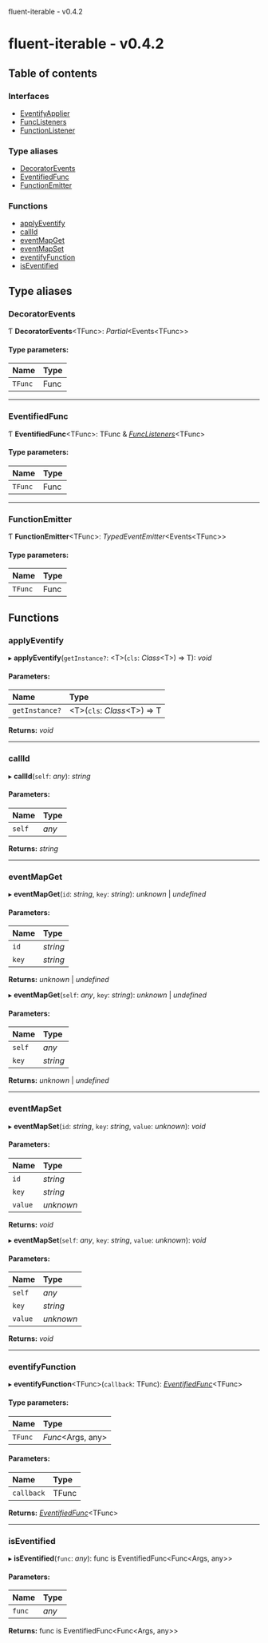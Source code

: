 fluent-iterable - v0.4.2

# fluent-iterable - v0.4.2

## Table of contents

### Interfaces

- [EventifyApplier](interfaces/eventifyapplier.md)
- [FuncListeners](interfaces/funclisteners.md)
- [FunctionListener](interfaces/functionlistener.md)

### Type aliases

- [DecoratorEvents](README.md#decoratorevents)
- [EventifiedFunc](README.md#eventifiedfunc)
- [FunctionEmitter](README.md#functionemitter)

### Functions

- [applyEventify](README.md#applyeventify)
- [callId](README.md#callid)
- [eventMapGet](README.md#eventmapget)
- [eventMapSet](README.md#eventmapset)
- [eventifyFunction](README.md#eventifyfunction)
- [isEventified](README.md#iseventified)

## Type aliases

### DecoratorEvents

Ƭ **DecoratorEvents**<TFunc\>: *Partial*<Events<TFunc\>\>

#### Type parameters:

| Name | Type |
| :------ | :------ |
| `TFunc` | Func |

___

### EventifiedFunc

Ƭ **EventifiedFunc**<TFunc\>: TFunc & [*FuncListeners*](interfaces/funclisteners.md)<TFunc\>

#### Type parameters:

| Name | Type |
| :------ | :------ |
| `TFunc` | Func |

___

### FunctionEmitter

Ƭ **FunctionEmitter**<TFunc\>: *TypedEventEmitter*<Events<TFunc\>\>

#### Type parameters:

| Name | Type |
| :------ | :------ |
| `TFunc` | Func |

## Functions

### applyEventify

▸ **applyEventify**(`getInstance?`: <T\>(`cls`: *Class*<T\>) => T): *void*

#### Parameters:

| Name | Type |
| :------ | :------ |
| `getInstance?` | <T\>(`cls`: *Class*<T\>) => T |

**Returns:** *void*

___

### callId

▸ **callId**(`self`: *any*): *string*

#### Parameters:

| Name | Type |
| :------ | :------ |
| `self` | *any* |

**Returns:** *string*

___

### eventMapGet

▸ **eventMapGet**(`id`: *string*, `key`: *string*): *unknown* \| *undefined*

#### Parameters:

| Name | Type |
| :------ | :------ |
| `id` | *string* |
| `key` | *string* |

**Returns:** *unknown* \| *undefined*

▸ **eventMapGet**(`self`: *any*, `key`: *string*): *unknown* \| *undefined*

#### Parameters:

| Name | Type |
| :------ | :------ |
| `self` | *any* |
| `key` | *string* |

**Returns:** *unknown* \| *undefined*

___

### eventMapSet

▸ **eventMapSet**(`id`: *string*, `key`: *string*, `value`: *unknown*): *void*

#### Parameters:

| Name | Type |
| :------ | :------ |
| `id` | *string* |
| `key` | *string* |
| `value` | *unknown* |

**Returns:** *void*

▸ **eventMapSet**(`self`: *any*, `key`: *string*, `value`: *unknown*): *void*

#### Parameters:

| Name | Type |
| :------ | :------ |
| `self` | *any* |
| `key` | *string* |
| `value` | *unknown* |

**Returns:** *void*

___

### eventifyFunction

▸ **eventifyFunction**<TFunc\>(`callback`: TFunc): [*EventifiedFunc*](README.md#eventifiedfunc)<TFunc\>

#### Type parameters:

| Name | Type |
| :------ | :------ |
| `TFunc` | *Func*<Args, any\> |

#### Parameters:

| Name | Type |
| :------ | :------ |
| `callback` | TFunc |

**Returns:** [*EventifiedFunc*](README.md#eventifiedfunc)<TFunc\>

___

### isEventified

▸ **isEventified**(`func`: *any*): func is EventifiedFunc<Func<Args, any\>\>

#### Parameters:

| Name | Type |
| :------ | :------ |
| `func` | *any* |

**Returns:** func is EventifiedFunc<Func<Args, any\>\>

